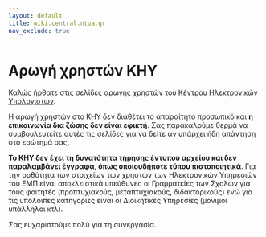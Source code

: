 ```yaml
---
layout: default
title: wiki.central.ntua.gr
nav_exclude: true
---
```


# Αρωγή χρηστών ΚΗΥ

Καλώς ήρθατε στις σελίδες αρωγής χρηστών του [Κέντρου Ηλεκτρονικών Υπολογιστών](http://www.central.ntua.gr).

Η αρωγή χρηστών στο ΚΗΥ δεν διαθέτει το απαραίτητο προσωπικό και **η επικοινωνία δια ζώσης δεν είναι εφικτή**. Σας παρακαλούμε θερμά να συμβουλευτείτε αυτές τις σελίδες για να δείτε αν υπάρχει ήδη απάντηση στο ερώτημά σας.

**Το KHY δεν έχει τη δυνατότητα τήρησης έντυπου αρχείου και δεν παραλαμβάνει έγγραφα, όπως οποιουδήποτε τύπου πιστοποιητικά**. Για την ορθότητα των στοιχείων των χρηστών των Ηλεκτρονικών Υπηρεσιών του ΕΜΠ είναι αποκλειστικά υπεύθυνες οι Γραμματείες των Σχολών για τους φοιτητές (προπτυχιακούς, μεταπτυχιακούς, διδακτορικούς) ενώ για τις υπόλοιπες κατηγορίες είναι οι Διοικητικές Υπηρεσίες (μόνιμοι υπάλληλοι κτλ).

Σας ευχαριστούμε πολύ για τη συνεργασία.
